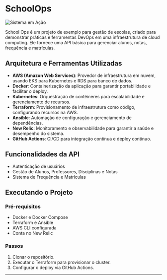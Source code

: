 # SchoolOps

![Sistema em Ação](https://user-images.githubusercontent.com/74038190/213910842-5a320d6b-e48f-4d41-a901-0e6a357e8dae.gif)

School Ops é um projeto de exemplo para gestão de escolas, criado para demonstrar práticas e ferramentas DevOps em uma infraestrutura de cloud computing. Ele fornece uma API básica para gerenciar alunos, notas, frequência e matrículas.


## Arquitetura e Ferramentas Utilizadas

- **AWS (Amazon Web Services)**: Provedor de infraestrutura em nuvem, usando EKS para Kubernetes e RDS para banco de dados.
- **Docker**: Containerização da aplicação para garantir portabilidade e facilitar o deploy.
- **Kubernetes**: Orquestração de contêineres para escalabilidade e gerenciamento de recursos.
- **Terraform**: Provisionamento de infraestrutura como código, configurando recursos na AWS.
- **Ansible**: Automação de configuração e gerenciamento de dependências.
- **New Relic**: Monitoramento e observabilidade para garantir a saúde e desempenho do sistema.
- **GitHub Actions**: CI/CD para integração contínua e deploy contínuo.

## Funcionalidades da API

- Autenticação de usuários
- Gestão de Alunos, Professores, Disciplinas e Notas
- Sistema de Frequência e Matrículas


## Executando o Projeto

### Pré-requisitos
- Docker e Docker Compose
- Terraform e Ansible
- AWS CLI configurada
- Conta no New Relic

### Passos
1. Clonar o repositório.
2. Executar o Terraform para provisionar o cluster.
3. Configurar o deploy via GitHub Actions.


---


